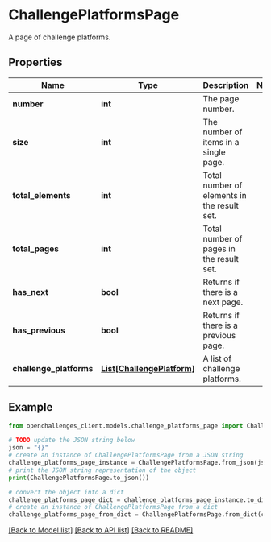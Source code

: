 # ChallengePlatformsPage

A page of challenge platforms.

## Properties

Name | Type | Description | Notes
------------ | ------------- | ------------- | -------------
**number** | **int** | The page number. | 
**size** | **int** | The number of items in a single page. | 
**total_elements** | **int** | Total number of elements in the result set. | 
**total_pages** | **int** | Total number of pages in the result set. | 
**has_next** | **bool** | Returns if there is a next page. | 
**has_previous** | **bool** | Returns if there is a previous page. | 
**challenge_platforms** | [**List[ChallengePlatform]**](ChallengePlatform.md) | A list of challenge platforms. | 

## Example

```python
from openchallenges_client.models.challenge_platforms_page import ChallengePlatformsPage

# TODO update the JSON string below
json = "{}"
# create an instance of ChallengePlatformsPage from a JSON string
challenge_platforms_page_instance = ChallengePlatformsPage.from_json(json)
# print the JSON string representation of the object
print(ChallengePlatformsPage.to_json())

# convert the object into a dict
challenge_platforms_page_dict = challenge_platforms_page_instance.to_dict()
# create an instance of ChallengePlatformsPage from a dict
challenge_platforms_page_from_dict = ChallengePlatformsPage.from_dict(challenge_platforms_page_dict)
```
[[Back to Model list]](../README.md#documentation-for-models) [[Back to API list]](../README.md#documentation-for-api-endpoints) [[Back to README]](../README.md)


